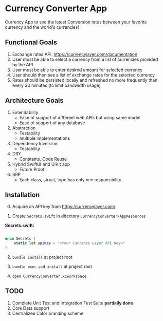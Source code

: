 # Currency Converter App

Currency App to see the latest Conversion rates between your favorite currency and the world's currencies!

## Functional Goals

 1. Exchange rates API: https://currencylayer.com/documentation
 2. User must be able to select a currency from a list of currencies provided by the API
 3. User must be able to enter desired amount for selected currency
 4. User should then see a list of exchange rates for the selected currency
 5. Rates should be persisted locally and refreshed no more frequently than every 30 minutes (to limit bandwidth usage)

## Architecture Goals

1. Extendability
   - Ease of support of different web APIs but using same model
   - Ease of support of any database 
2. Abstraction
   - Testability
   - multiple implementations 
3. Dependency Inversion
   - Testability
4. DRY
   - Constants, Code Reuse
5. Hybrid SwiftUI and UIKit app
   - Future Proof
6. SRP
   - Each class, struct, type has only one responsibility.


## Installation 

0.  Acquire an API key from https://currencylayer.com/

1.  Create `Secrets.swift` in directory `CurrencyConverter/AppResources`


**Secrets.swift:**

```swift

enum Secrets {
    static let apiKey = "<Your Currency Layer API Key>"
}

```

2. `bundle install` at project root

3. `bundle exec pod install` at project root

4. `open CurrencyConverter.xcworkspace`


## TODO

1. Complete Unit Test and Integration Test Suite **partially done**
2. Core Data support
3. Centralized Color branding scheme
